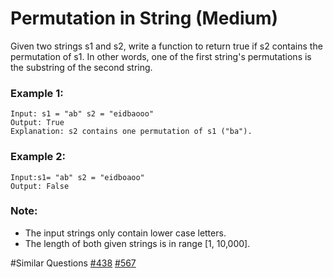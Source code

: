 # Permutation in String (Medium)

Given two strings s1 and s2, write a function to return true if s2 contains the permutation of s1. In other words, one of the first string's permutations is the substring of the second string.

### Example 1:
```
Input: s1 = "ab" s2 = "eidbaooo"
Output: True
Explanation: s2 contains one permutation of s1 ("ba").
```

### Example 2:
```
Input:s1= "ab" s2 = "eidboaoo"
Output: False
```
 
### Note:
- The input strings only contain lower case letters.
- The length of both given strings is in range [1, 10,000].

#Similar Questions [#438](../p438m/README.md) [#567](../p567m/README.md)
